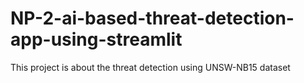 # NP-2-ai-based-threat-detection-app-using-streamlit
This project is about the threat detection using UNSW-NB15 dataset 
